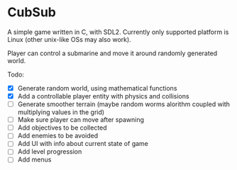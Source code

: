 # CubSub

A simple game written in C, with SDL2.
Currently only supported platform is Linux (other unix-like OSs may also work).

Player can control a submarine and move it around randomly generated world.

Todo:

- [x] Generate random world, using mathematical functions
- [x] Add a controllable player entity with physics and collisions
- [ ] Generate smoother terrain (maybe random worms alorithm coupled with multiplying values in the grid)
- [ ] Make sure player can move after spawning
- [ ] Add objectives to be collected
- [ ] Add enemies to be avoided
- [ ] Add UI with info about current state of game
- [ ] Add level progression
- [ ] Add menus
